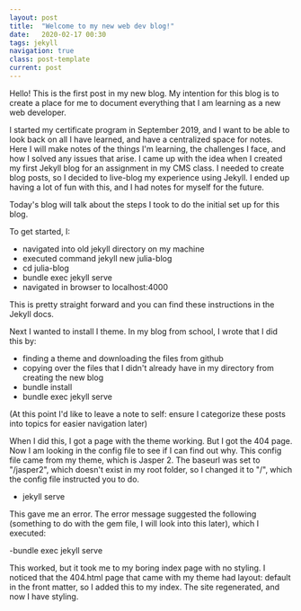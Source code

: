 ```yaml
---
layout: post
title:  "Welcome to my new web dev blog!"
date:   2020-02-17 00:30
tags: jekyll 
navigation: true
class: post-template
current: post
---
```


Hello!  This is the first post in my new blog. My intention for this blog is to create a place for me to document everything that I am learning as a new web developer. 

I started my certificate program in September 2019, and I want to be able to look back on all I have learned, and have a centralized space for notes. Here I will make notes of the things I'm learning, the challenges I face, and how I solved any issues that arise. I came up with the idea when I created my first Jekyll blog for an assignment in my CMS class. I needed to create blog posts, so I decided to live-blog my experience using Jekyll. I ended up having a lot of fun with this, and I had notes for myself for the future.

Today's blog will talk about the steps I took to do the initial set up for this blog.

To get started, I:
- navigated into old jekyll directory on my machine
- executed command jekyll new julia-blog
- cd julia-blog
- bundle exec jekyll serve 
- navigated in browser to localhost:4000

This is pretty straight forward and you can find these instructions in the Jekyll docs.

Next I wanted to install I theme. In my blog from school, I wrote that I did this by:

- finding a theme and downloading the files from github
- copying over the files that I didn't already have in my directory from creating the new blog
- bundle install
- bundle exec jekyll serve

(At this point I'd like to leave a note to self: ensure I categorize these posts into topics for easier navigation later)

When I did this, I got a page with the theme working. But I got the 404 page. Now I am looking in the config file to see if I can find out why. This config file came from my theme, which is Jasper 2.  The baseurl was set to "/jasper2", which doesn't exist in my root folder, so I changed it to "/", which the config file instructed you to do. 

- jekyll serve

This gave me an error. The error message suggested the following (something to do with the gem file, I will look into this later), which I executed:

-bundle exec jekyll serve

This worked, but it took me to my boring index page with no styling. I noticed that the 404.html page that came with my theme had layout: default in the front matter, so I added this to my index. The site regenerated, and now I have styling.